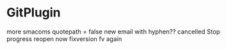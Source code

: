 # GitPlugin

more smacoms
quotepath = false
new email
with hyphen??
cancelled
Stop progress
reopen now
fixversion
fv again
